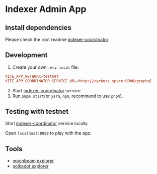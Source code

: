 # Indexer Admin App

## Install dependencies

Please check the root readme [indexer-coordinator](https://github.com/subquery/indexer-coordinator)

## Development

1. Create your own `.env.local` file:

```conf
VITE_APP_NETWORK=testnet
VITE_APP_COORDINATOR_SERVICE_URL=http://cyrbuzz.space:8000/graphql
```

2. Start [indexer-coordinator](https://github.com/subquery/network-indexer-services/tree/main/apps/indexer-coordinator) service.
3. Run `pnpm start`(or `yarn`, `npm`, recommend to use `pnpm`).

## Testing with testnet

Start [indexer-coordinator](https://github.com/subquery/network-indexer-services/tree/main/apps/indexer-coordinator) service locally.

Open `localhost:8008` to play with the app.

## Tools

- [moonbeam explorer](https://moonbeam-explorer.netlify.app/?network=MoonbeamDevNode)
- [polkadot explorer](https://polkadot.js.org/apps/#/explorer)

##
